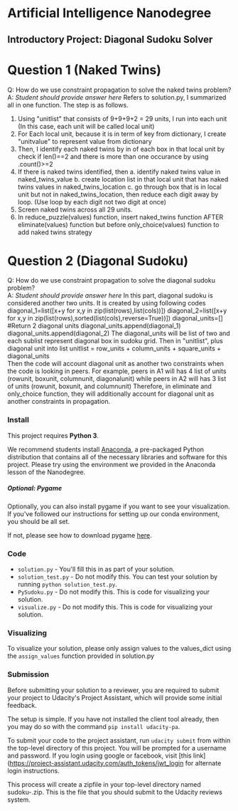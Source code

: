 # Artificial Intelligence Nanodegree
## Introductory Project: Diagonal Sudoku Solver

# Question 1 (Naked Twins)
Q: How do we use constraint propagation to solve the naked twins problem?  
A: *Student should provide answer here*
Refers to solution.py, I summarized all in one function. The step is as follows.
1. Using "unitlist" that consists of 9+9+9+2 = 29 units, I run into each unit (In this case, each unit will be called local unit)
2. For Each local unit, because it is in term of key from dictionary, I create "unitvalue" to represent value from dictionary
3. Then, I identify each naked twins by in of each box in that local unit by check if len()==2 and there is more than one occurance by using .count()>=2
4. If there is naked twins identified, then
     a. identify naked twins value in naked_twins_value
	 b. create location list in that local unit that has naked twins values in naked_twins_location
	 c. go through box that is in local unit but not in naked_twins_location, then reduce each digit away by loop. (Use loop by each digit not two digit at once)
5. Screen naked twins across all 29 units.
6. In reduce_puzzle(values) function, insert naked_twins function AFTER eliminate(values) function but before only_choice(values) function to add naked twins strategy

# Question 2 (Diagonal Sudoku)
Q: How do we use constraint propagation to solve the diagonal sudoku problem?  
A: *Student should provide answer here*
In this part, diagonal sudoku is considered another two units. It is created by using following codes
diagonal_1=list([x+y for x,y in zip(list(rows),list(cols))])
diagonal_2=list([x+y for x,y in zip(list(rows),sorted(list(cols),reverse=True))])
diagonal_units=[]   #Return 2 diagonal units
diagonal_units.append(diagonal_1)
diagonal_units.append(diagonal_2)
The diagonal_units will be list of two and each sublist represent diagonal box in sudoku grid.
Then in "unitlist", plus diagonal unit into list 
unitlist = row_units + column_units + square_units + diagonal_units  
Then the code will account diagonal unit as another two constraints when the code is looking in peers.
For example, peers in A1 will has 4 list of units (rowunit, boxunit, columnunit, diagonalunit) while peers in A2 will has 3 list of units (rowunit, boxunit, and columnunit)
Therefore, in eliminate and only_choice function, they will additionally account for diagonal unit as another constraints in propagation.

### Install

This project requires **Python 3**.

We recommend students install [Anaconda](https://www.continuum.io/downloads), a pre-packaged Python distribution that contains all of the necessary libraries and software for this project. 
Please try using the environment we provided in the Anaconda lesson of the Nanodegree.

##### Optional: Pygame

Optionally, you can also install pygame if you want to see your visualization. If you've followed our instructions for setting up our conda environment, you should be all set.

If not, please see how to download pygame [here](http://www.pygame.org/download.shtml).

### Code

* `solution.py` - You'll fill this in as part of your solution.
* `solution_test.py` - Do not modify this. You can test your solution by running `python solution_test.py`.
* `PySudoku.py` - Do not modify this. This is code for visualizing your solution.
* `visualize.py` - Do not modify this. This is code for visualizing your solution.

### Visualizing

To visualize your solution, please only assign values to the values_dict using the ```assign_values``` function provided in solution.py

### Submission
Before submitting your solution to a reviewer, you are required to submit your project to Udacity's Project Assistant, which will provide some initial feedback.  

The setup is simple.  If you have not installed the client tool already, then you may do so with the command `pip install udacity-pa`.  

To submit your code to the project assistant, run `udacity submit` from within the top-level directory of this project.  You will be prompted for a username and password.  If you login using google or facebook, visit [this link](https://project-assistant.udacity.com/auth_tokens/jwt_login for alternate login instructions.

This process will create a zipfile in your top-level directory named sudoku-<id>.zip.  This is the file that you should submit to the Udacity reviews system.

